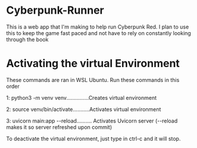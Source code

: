 # Cyberpunk-Runner
This is a web app that I'm making to help run Cyberpunk Red. I plan to use this to keep the game fast paced and not have to rely on constantly looking through the book

# Activating the virtual Environment
These commands are ran in WSL Ubuntu. Run these commands in this order

1: python3 -m venv venv...............Creates virtual environment

2: source venv/bin/activate...........Activates virtual environment

3: uvicorn main:app --reload.......... Activates Uvicorn server (--reload makes it so server refreshed upon commit)

To deactivate the virtual environment, just type in ctrl-c and it will stop.
